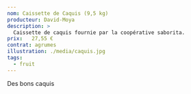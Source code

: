 ```yaml
---
nom: Caissette de Caquis (9,5 kg) 
producteur: David-Moya
description: >
  Caissette de caquis fournie par la coopérative saborita.
prix:   27,55 €
contrat: agrumes
illustration: ./media/caquis.jpg
tags: 
  - fruit
---
```


Des bons caquis